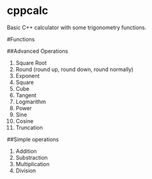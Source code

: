 # cppcalc
Basic C++ calculator with some trigonometry functions.

#Functions

##Advanced Operations

1. Square Root
2. Round (round up, round down, round normally)
3. Exponent
4. Square
5. Cube
6. Tangent
7. Logmarithm
8. Power
9. Sine
10. Cosine
11. Truncation

##Simple operations

1. Addition
2. Substraction
3. Multiplication
4. Division
